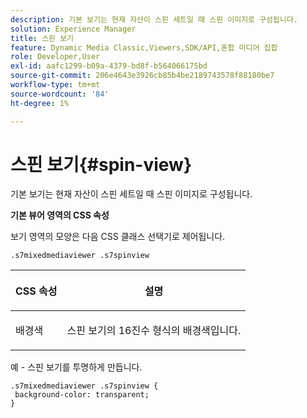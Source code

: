 ```yaml
---
description: 기본 보기는 현재 자산이 스핀 세트일 때 스핀 이미지로 구성됩니다.
solution: Experience Manager
title: 스핀 보기
feature: Dynamic Media Classic,Viewers,SDK/API,혼합 미디어 집합
role: Developer,User
exl-id: aafc1299-b09a-4379-bd8f-b564066175bd
source-git-commit: 206e4643e3926cb85b4be2189743578f88180be7
workflow-type: tm+mt
source-wordcount: '84'
ht-degree: 1%

---
```


# 스핀 보기{#spin-view}

기본 보기는 현재 자산이 스핀 세트일 때 스핀 이미지로 구성됩니다.

<!--<a id="section_061E550C1C1D4DB2BD663A898895B38C"></a>-->

**기본 뷰어 영역의 CSS 속성**

보기 영역의 모양은 다음 CSS 클래스 선택기로 제어됩니다.

```
.s7mixedmediaviewer .s7spinview
```

<table id="table_94EE3F5BBE4547C0B4943471CEE7EDE4"> 
 <thead> 
  <tr> 
   <th colname="col1" class="entry"> <p> CSS 속성 </p> </th> 
   <th colname="col2" class="entry"> <p>설명 </p> </th> 
  </tr> 
 </thead>
 <tbody> 
  <tr> 
   <td colname="col1"> <p> <span class="codeph"> 배경색  </span> </p> </td> 
   <td colname="col2"> <p> 스핀 보기의 16진수 형식의 배경색입니다. </p> </td> 
  </tr> 
 </tbody> 
</table>

예 - 스핀 보기를 투명하게 만듭니다.

```
.s7mixedmediaviewer .s7spinview { 
 background-color: transparent; 
}
```
